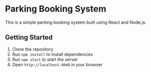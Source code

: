 # Parking Booking System

This is a simple parking booking system built using React and Node.js.

## Getting Started

1. Clone the repository
2. Run `npm install` to install dependencies
3. Run `npm start` to start the server
4. Open `http://localhost:4040` in your browser